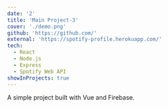 ```yaml
---
date: '2'
title: 'Main Project-3'
cover: './demo.png'
github: 'https://github.com/'
external: 'https://spotify-profile.herokuapp.com/'
tech:
  - React
  - Node.js
  - Express
  - Spotify Web API
showInProjects: true
---
```


A simple project built with Vue and Firebase.
